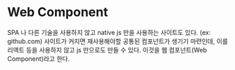 # Web Component
SPA 나 다른 기술을 사용하지 않고 native js 만을 사용하는 사이트도 있다. (ex: github.com)
사이트가 커지면 재사용해야할 공통된 컴포넌트가 생기기 마련인데, 이를 리액트 등을 사용하지 않고 js 만으로도 만들 수 있다.
이것을 웹 컴포넌트(Web Component)라고 한다.